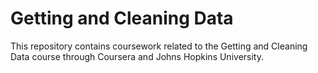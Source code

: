 Getting and Cleaning Data
=========================

This repository contains coursework related to the Getting and Cleaning Data course through Coursera and Johns Hopkins University.